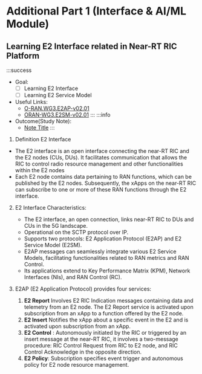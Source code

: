 
# Additional Part 1 (Interface & AI/ML Module)

## Learning E2 Interface related in Near-RT RIC Platform

:::success
- Goal:
    - [ ] Learning E2 Interface
    - [ ] Learning E2 Service Model
- Useful Links:
    - [O-RAN.WG3.E2AP-v02.01](https://www.o-ran.org/specifications)
    - [ORAN-WG3.E2SM-v02.01](https://www.o-ran.org/specifications)
:::
:::info
- Outcome(Study Note):
    - [Note Title](Link)
:::

1. Definition E2 Interface 
- The E2 interface is an open interface connecting the near-RT RIC and the E2 nodes (CUs, DUs). It facilitates communication that allows the RIC to control radio resource management and other functionalities within the E2 nodes
- Each E2 node contains data pertaining to RAN functions, which can be published by the E2 nodes. Subsequently, the xApps on the near-RT RIC can subscribe to one or more of these RAN functions through the E2 interface.
2. E2 Interface Characteristics:
    - The E2 interface, an open connection, links near-RT RIC to DUs and CUs in the 5G landscape.
    - Operational on the SCTP protocol over IP.
    - Supports two protocols: E2 Application Protocol (E2AP) and E2 Service Model (E2SM).
    - E2AP messages can seamlessly integrate various E2 Service Models, facilitating functionalities related to RAN metrics and RAN Control.
    - Its applications extend to Key Performance Matrix (KPM), Network Interfaces (NIs), and RAN Control (RC).

3.  E2AP (E2 Application Protocol) provides four services:
    1. **E2 Report**   Involves E2 RIC Indication messages containing data and telemetry from an E2 node. The E2 Report service is activated upon subscription from an xApp to a function offered by the E2 node.
    2. **E2 Insert**  Notifies the xApp about a specific event in the E2 and is activated upon subscription from an xApp.
    3. **E2 Control** : Autonomously initiated by the RIC or triggered by an insert message at the near-RT RIC, it involves a two-message procedure: RIC Control Request from RIC to E2 node, and RIC Control Acknowledge in the opposite direction.
    4. **E2 Policy**: Subscription specifies event trigger and autonomous policy for E2 node resource management.
